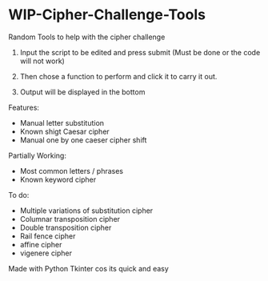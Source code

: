 # WIP-Cipher-Challenge-Tools

Random Tools to help with the cipher challenge

1. Input the script to be edited and press submit (Must be done or the code will not work)

2. Then chose a function to perform and click it to carry it out.

3. Output will be displayed in the bottom

Features:
- Manual letter substitution
- Known shigt Caesar cipher
- Manual one by one caeser cipher shift

Partially Working:
- Most common letters / phrases
- Known keyword cipher

To do:
- Multiple variations of substitution cipher
- Columnar transposition cipher
- Double transposition cipher
- Rail fence cipher
- affine cipher
- vigenere cipher


Made with Python Tkinter cos its quick and easy
